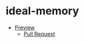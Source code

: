 # ideal-memory
 - [Preview](https://JuliaNastenko.github.io/your-repo/)
    - [Pull Request](https://github.com/JuliaNastenko/ideal-memory/pull/1/files)